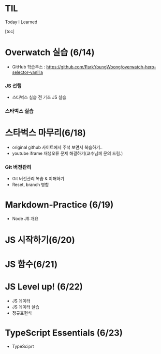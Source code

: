 # TIL

Today I Learned

[toc]

# Overwatch 실습 (6/14)

- GitHub 학습주소 : https://github.com/ParkYoungWoong/overwatch-hero-selector-vanilla

### JS 선행

- 스타벅스 실습 전 기초 JS 실습

### 스타벅스 실습





# 스타벅스 마무리(6/18)

- original github 사이트에서 주석 보면서 복습하기..
- youtube iframe 재생오류 문제 해결하기(교수님께 문의 드림.)

### Git 버전관리

- Git 버전관리 복습 & 이해하기
- Reset, branch 병합



# Markdown-Practice (6/19)

- Node JS 개요



# JS 시작하기(6/20)





# JS 함수(6/21)



# JS Level up! (6/22)

- JS 데이터
- JS 데이터 실습
- 정규표현식



# TypeScript Essentials (6/23)

- TypeSciprt

